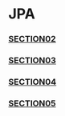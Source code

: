 # JPA
### [SECTION02](./basic/section02/README.md)
### [SECTION03](./basic/section03/README.md)
### [SECTION04](./basic/section04/README.md)
### [SECTION05](./basic/section05/README.md)
